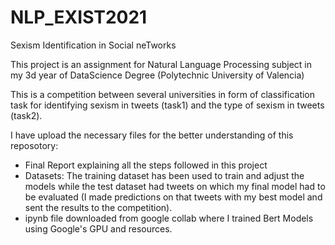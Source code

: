 # NLP_EXIST2021
Sexism Identification in Social neTworks  

This project is an assignment for Natural Language Processing subject in my 3d year of DataScience Degree (Polytechnic University of Valencia)  

This is a competition between several universities in form of classification task for identifying sexism in tweets (task1) and the type of sexism in tweets (task2).  


I have upload the necessary files for the better understanding of this reposotory:
- Final Report explaining all the steps followed in this project
- Datasets:
  The training dataset has been used to train and adjust the models while the test dataset had tweets on which my final model had to be evaluated (I made     predictions on that tweets with my best model and sent the results to the competition).
- ipynb file downloaded from google collab where I trained Bert Models using Google's GPU and resources.
